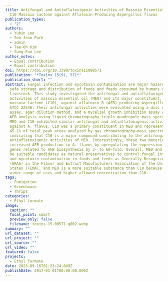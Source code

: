 ```yaml
---
title: Antifungal and Antiaflatoxigenic Activities of Massoia Essential Oil and
  C10 Massoia Lactone against Aflatoxin-Producing Aspergillus flavus
publication_types:
  - "2"
authors:
  - Yubin Lee
  - Soo Jean Park
  - admin
  - Tae-Oh Kim
  - Sung-Eun Lee
author_notes:
  - Equal contribution
  - Equal contribution
doi: https://doi.org/10.3390/toxins15090571
publication: "*Toxins 15(9), 571*"
publication_short: ""
abstract: Fungal infection and mycotoxin contamination are major hazards to the
  safe storage and distribution of foods and feeds consumed by humans and
  livestock. This study investigated the antifungal and antiaflatoxigenic
  activities of massoia essential oil (MEO) and its major constituent, C10
  massoia lactone (C10), against aflatoxin B (AFB)-producing Aspergillus flavus
  ATCC 22546. Their antifungal activities were evaluated using a disc diffusion
  assay, agar dilution method, and a mycelial growth inhibition assay with the
  AFB analysis using liquid chromatography triple quadrupole mass spectrometry.
  MEO and C10 exhibited similar antifungal and antiaflatoxigenic activities
  against A. flavus. C10 was a primary constituent in MEO and represented up to
  45.1% of total peak areas analyzed by gas chromatography–mass spectrometry,
  indicating that C10 is a major compound contributing to the antifungal and
  antiaflatoxigenic activities of MEO. Interestingly, these two materials
  increased AFB production in A. flavus by upregulating the expression of most
  genes related to AFB biosynthesis by 3- to 60-fold. Overall, MEO and C10 could
  be suitable candidates as natural preservatives to control fungal infection
  and mycotoxin contamination in foods and feeds as Generally Recognized As Safe
  (GRAS) in the Flavor and Extract Manufacturers Association of the United
  States (FEMA), and MEO is a more suitable substance than C10 because of its
  wider range of uses and higher allowed concentration than C10.
tags:
  - Fumigation
  - Greenhouse
  - Thrips
categories:
  - Ethyl formate
image:
  caption: ""
  focal_point: smart
  preview_only: false
  filename: toxins-15-00571-g002.webp
summary: ""
url_dataset: ""
url_project: ""
url_source: ""
url_video: ""
featured: false
projects:
  - Ethyl formate
date: 2023-09-16T01:23:24.049Z
publishDate: 2017-01-01T00:00:00.000Z
---
```

